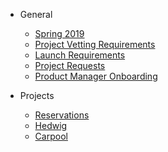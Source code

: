 - General 
  - [Spring 2019](spring2019.md)
  - [Project Vetting Requirements](project_vetting.md)
  - [Launch Requirements](launch.md)
  - [Project Requests](project_requests.md)
  - [Product Manager Onboarding](pm_onboarding.md)

- Projects
  - [Reservations](./reservations/README.md)
  - [Hedwig](./hedwig/README.md)
  - [Carpool](./carpool/README.md)


